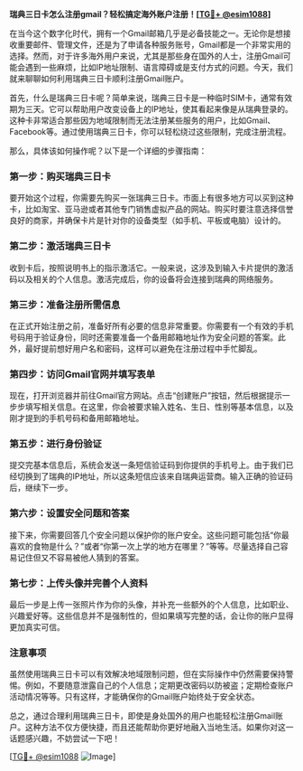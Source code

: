 **瑞典三日卡怎么注册gmail？轻松搞定海外账户注册！[[TG💪+ @esim1088](https://t.me/s/esim1088)]**

在当今这个数字化时代，拥有一个Gmail邮箱几乎是必备技能之一。无论你是想接收重要邮件、管理文件，还是为了申请各种服务账号，Gmail都是一个非常实用的选择。然而，对于许多海外用户来说，尤其是那些身在国外的人士，注册Gmail可能会遇到一些麻烦，比如IP地址限制、语言障碍或是支付方式的问题。今天，我们就来聊聊如何利用瑞典三日卡顺利注册Gmail账户。

首先，什么是瑞典三日卡呢？简单来说，瑞典三日卡是一种临时SIM卡，通常有效期为三天。它可以帮助用户改变设备上的IP地址，使其看起来像是从瑞典登录的。这种卡非常适合那些因为地域限制而无法注册某些服务的用户，比如Gmail、Facebook等。通过使用瑞典三日卡，你可以轻松绕过这些限制，完成注册流程。

那么，具体该如何操作呢？以下是一个详细的步骤指南：

### 第一步：购买瑞典三日卡

要开始这个过程，你需要先购买一张瑞典三日卡。市面上有很多地方可以买到这种卡，比如淘宝、亚马逊或者其他专门销售虚拟产品的网站。购买时要注意选择信誉良好的商家，并确保卡片是针对你的设备类型（如手机、平板或电脑）设计的。

### 第二步：激活瑞典三日卡

收到卡后，按照说明书上的指示激活它。一般来说，这涉及到输入卡片提供的激活码以及相关的个人信息。激活完成后，你的设备将会连接到瑞典的网络服务。

### 第三步：准备注册所需信息

在正式开始注册之前，准备好所有必要的信息非常重要。你需要有一个有效的手机号码用于验证身份，同时还需要准备一个备用邮箱地址作为安全问题的答案。此外，最好提前想好用户名和密码，这样可以避免在注册过程中手忙脚乱。

### 第四步：访问Gmail官网并填写表单

现在，打开浏览器并前往Gmail官方网站。点击“创建账户”按钮，然后根据提示一步步填写相关信息。在这里，你会被要求输入姓名、生日、性别等基本信息，以及刚才提到的手机号码和备用邮箱地址。

### 第五步：进行身份验证

提交完基本信息后，系统会发送一条短信验证码到你提供的手机号上。由于我们已经切换到了瑞典的IP地址，所以这条短信应该来自瑞典运营商。输入正确的验证码后，继续下一步。

### 第六步：设置安全问题和答案

接下来，你需要回答几个安全问题以保护你的账户安全。这些问题可能包括“你最喜欢的食物是什么？”或者“你第一次上学的地方在哪里？”等等。尽量选择自己容易记住但又不容易被他人猜到的答案。

### 第七步：上传头像并完善个人资料

最后一步是上传一张照片作为你的头像，并补充一些额外的个人信息，比如职业、兴趣爱好等。这些信息并不是强制性的，但如果填写完整的话，会让你的账户显得更加真实可信。

### 注意事项

虽然使用瑞典三日卡可以有效解决地域限制问题，但在实际操作中仍然需要保持警惕。例如，不要随意泄露自己的个人信息；定期更改密码以防被盗；定期检查账户活动情况等等。只有这样，才能确保你的Gmail账户始终处于安全状态。

总之，通过合理利用瑞典三日卡，即使是身处国外的用户也能轻松注册Gmail账户。这种方法不仅方便快捷，而且还能帮助你更好地融入当地生活。如果你对这一话题感兴趣，不妨尝试一下吧！

[[TG💪+ @esim1088](https://t.me/s/esim1088) ![Image](https://i.postimg.cc/4NQfJmqS/Snipaste-2025-05-13-00-14-12.png)]